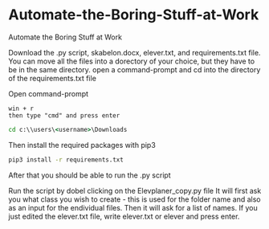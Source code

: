 # Automate-the-Boring-Stuff-at-Work
Automate the Boring Stuff at Work

Download the .py script, skabelon.docx, elever.txt, and requirements.txt file.
You can move all the files into a dorectory of your choice, but they have to be in the same directory. 
open a command-prompt and cd into the directory of the requirements.txt file

Open command-prompt
```
win + r
then type "cmd" and press enter
```

```cmd
cd c:\\users\<username>\Downloads
``` 

Then install the required packages with pip3
```cmd
pip3 install -r requirements.txt
```

After that you should be able to run the .py script

Run the script by dobel clicking on the Elevplaner_copy.py file
It will first ask you what class you wish to create - this is used for the folder name and also as an input for the endividual files.
Then it will ask for a list of names. If you just edited the elever.txt file, write elever.txt or elever and press enter.

